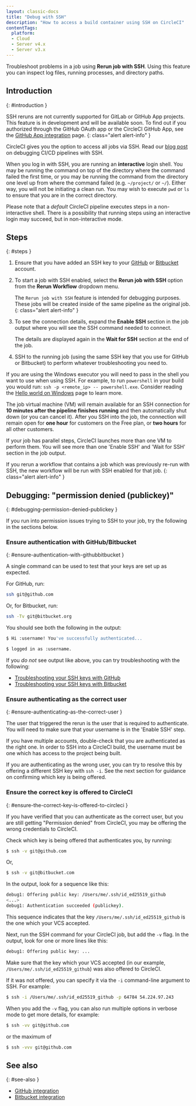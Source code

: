 ```yaml
---
layout: classic-docs
title: "Debug with SSH"
description: "How to access a build container using SSH on CircleCI"
contentTags:
  platform:
  - Cloud
  - Server v4.x
  - Server v3.x
---
```


Troubleshoot problems in a job using **Rerun job with SSH**. Using this feature you can inspect log files, running processes, and directory paths.

## Introduction
{: #introduction }

SSH reruns are not currently supported for GitLab or GitHub App projects. This feature is in development and will be available soon. To find out if you authorized through the GitHub OAuth app or the CircleCI GitHub App, see the [GitHub App integration](/docs/github-apps-integration/) page.
{: class="alert alert-info" }

CircleCI gives you the option to access all jobs via SSH. Read our [blog post](https://circleci.com/blog/debugging-ci-cd-pipelines-with-ssh-access/) on debugging CI/CD pipelines with SSH.

When you log in with SSH, you are running an **interactive** login shell. You may be running the command on top of the directory where the command failed the first time, or you may be running the command from the directory one level up from where the command failed (e.g. `~/project/` or `~/`). Either way, you will not be initiating a clean run. You may wish to execute `pwd` or `ls` to ensure that you are in the correct directory.

Please note that a _default_ CircleCI pipeline executes steps in a non-interactive shell. There is a possibility that running steps using an interactive login may succeed, but in non-interactive mode.

## Steps
{: #steps }

1. Ensure that you have added an SSH key to your [GitHub](https://help.github.com/articles/adding-a-new-ssh-key-to-your-github-account/) or [Bitbucket](https://confluence.atlassian.com/bitbucket/set-up-an-ssh-key-728138079.html) account.

2. To start a job with SSH enabled, select the **Rerun job with SSH** option from the **Rerun Workflow** dropdown menu.

     The `Rerun job with SSH` feature is intended for debugging purposes. These jobs will be created inside of the same pipeline as the original job.
     {: class="alert alert-info" }

3. To see the connection details, expand the **Enable SSH** section in the job output where you will see the SSH command needed to connect.

     The details are displayed again in the **Wait for SSH** section at the end of the job.

4. SSH to the running job (using the same SSH key that you use for GitHub or Bitbucket) to perform whatever troubleshooting you need to.

If you are using the Windows executor you will need to pass in the shell you want to use when using SSH. For example, to run  `powershell` in your build you would run: `ssh -p <remote_ip> -- powershell.exe`. Consider reading the [Hello world on Windows](/docs/hello-world-windows/) page to learn more.

The job virtual machine (VM) will remain available for an SSH connection for **10 minutes after the pipeline finishes running** and then automatically shut down (or you can cancel it). After you SSH into the job, the connection will remain open for **one hour** for customers on the Free plan, or **two hours** for all other customers.

If your job has parallel steps, CircleCI launches more than one VM to perform them. You will see more than one 'Enable SSH' and 'Wait for SSH' section in the job output.

If you rerun a workflow that contains a job which was previously re-run with SSH, the new workflow will be run with SSH enabled for that job.
{: class="alert alert-info" }

## Debugging: "permission denied (publickey)"
{: #debugging-permission-denied-publickey }

If you run into permission issues trying to SSH to your job, try the following in the sections below.

### Ensure authentication with GitHub/Bitbucket
{: #ensure-authentication-with-githubbitbucket }

A single command can be used to test that your keys are set up as expected.

For GitHub, run:
```bash
ssh git@github.com
```

Or, for Bitbucket, run:
```bash
ssh -Tv git@bitbucket.org
```

You should see both the following in the output:

```bash
$ Hi :username! You've successfully authenticated...
```

```bash
$ logged in as :username.
```

If you _do not_ see output like above, you can try troubleshooting with the following:
- [Troubleshooting your SSH keys with GitHub](https://help.github.com/articles/error-permission-denied-publickey)
- [Troubleshooting your SSH keys with Bitbucket](https://confluence.atlassian.com/bitbucket/troubleshoot-ssh-issues-271943403.html)

### Ensure authenticating as the correct user
{: #ensure-authenticating-as-the-correct-user }

The user that triggered the rerun is the user that is required to authenticate. You will need to make sure that your username is in the 'Enable SSH' step.

If you have multiple accounts, double-check that you are authenticated as the right one. In order to SSH into a CircleCI build, the username must be one which has access to the project being built.

If you are authenticating as the wrong user, you can try to resolve this by offering a different SSH key with `ssh -i`. See the next section for guidance on confirming which key is being offered.

### Ensure the correct key is offered to CircleCI
{: #ensure-the-correct-key-is-offered-to-circleci }

If you have verified that you can authenticate as the correct user, but you are still getting "Permission denied" from CircleCI, you may be offering the wrong credentials to CircleCI.

Check which key is being offered that authenticates you, by running:

```bash
$ ssh -v git@github.com
```
Or,
```bash
$ ssh -v git@bitbucket.com
```

In the output, look for a sequence like this:

```bash
debug1: Offering public key: /Users/me/.ssh/id_ed25519_github
<...>
debug1: Authentication succeeded (publickey).
```

This sequence indicates that the key `/Users/me/.ssh/id_ed25519_github` is the one which your VCS accepted.

Next, run the SSH command for your CircleCI job, but add the `-v` flag. In the output, look for one or more lines like this:

```bash
debug1: Offering public key: ...
```

Make sure that the key which your VCS accepted (in our example, `/Users/me/.ssh/id_ed25519_github`) was also offered to CircleCI.

If it was not offered, you can specify it via the `-i` command-line argument to SSH. For example:

```bash
$ ssh -i /Users/me/.ssh/id_ed25519_github -p 64784 54.224.97.243
```

When you add the `-v` flag, you can also run multiple options in verbose mode to get more details, for example:

```bash
$ ssh -vv git@github.com
```
or the maximum of
```bash
$ ssh -vvv git@github.com
```

## See also
{: #see-also }

- [GitHub integration](/docs/github-integration/)
- [Bitbucket integration](/docs/bitbucket-integration/)
